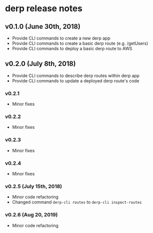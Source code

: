 # derp release notes

## v0.1.0 (June 30th, 2018)
- Provide CLI commands to create a new derp app
- Provide CLI commands to create a basic derp route (e.g. /getUsers)
- Provide CLI commands to deploy a basic derp route to AWS

## v0.2.0 (July 8th, 2018)
- Provide CLI commands to describe derp routes within derp app
- Provide CLI commands to update a deployed derp route's code

### v0.2.1
- Minor fixes

### v0.2.2
- Minor fixes

### v0.2.3
- Minor fixes

### v0.2.4
- Minor fixes

### v0.2.5 (July 15th, 2018)
- Minor code refactoring
- Changed command `derp-cli routes` to `derp-cli inspect-routes`

### v0.2.6 (Aug 20, 2019)
- Minor code refactoring